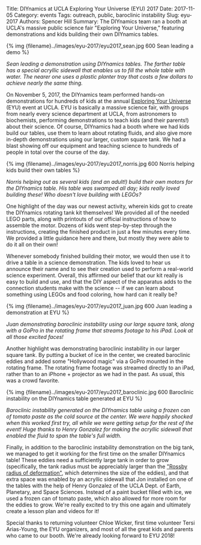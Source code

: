 Title:  DIYnamics at UCLA Exploring Your Universe (EYU) 2017
Date:   2017-11-05
Category: events
Tags: outreach, public, baroclinic instability
Slug: eyu-2017
Authors: Spencer Hill
Summary: The DIYnamics team ran a booth at UCLA's massive public science fair "Exploring Your Universe," featuring demonstrations and kids building their own DIYnamics tables.

{% img {filename}../images/eyu-2017/eyu2017_sean.jpg 600 Sean leading a demo %}

_Sean leading a demonstration using DIYnamics tables.  The farther
table has a special acryllic sidewall that enables us to fill the
whole table with water.  The nearer one uses a plastic planter tray
that costs a few dollars to achieve nearly the same thing._

On November 5, 2017, the DIYnamics team performed hands-on
demonstrations for hundreds of kids at the annual [Exploring Your
Universe](https://www.exploringyouruniverse.org/) (EYU) event at UCLA.
EYU is basically a massive science fair, with groups from nearly every
science department at UCLA, from astronomers to biochemists,
performing demonstrations to teach kids (and their parents!) about
their science.  Of course, DIYnamics had a booth where we had kids
build our tables, use them to learn about rotating fluids, and also
give more in-depth demonstrations using our larger, custom square
tank.  We had a blast showing off our equipment and teaching science
to hundreds of people in total over the course of the day.

{% img {filename}../images/eyu-2017/eyu2017_norris.jpg 600 Norris helping kids build their own tables %}

 _Norris helping out as several kids (and an adult!) build their own
motors for the DIYnamics table.  His table was swamped all day; kids
really loved building these!  Who doesn't love building with LEGOs?_

One highlight of the day was our newest activity, wherein kids got to
create the DIYnamics rotating tank kit themselves!  We provided all of
the needed LEGO parts, along with printouts of our official
instructions of how to assemble the motor.  Dozens of kids went
step-by-step through the instructions, creating the finished product
in just a few minutes every time.  We provided a little guidance here
and there, but mostly they were able to do it all on their own!

Whenever somebody finished building their motor, we would then use it
to drive a table in a science demonstration.  The kids loved to hear
us announce their name and to see their creation used to perform a
real-world science experiment.  Overall, this affirmed our belief that
our kit really is easy to build and use, and that the DIY aspect of
the apparatus adds to the connection students make with the science --
if we can learn about something using LEGOs and food coloring, how
hard can it really be?

{% img {filename}../images/eyu-2017/eyu2017_juan.jpg 600 Juan leading a demonstration at EYU %}

_Juan demonstrating baroclinic instability using our large square
tank, along with a GoPro in the rotating frame that streams footage to
his iPad.  Look at all those excited faces!_

Another highlight was demonstrating baroclinic instability in our
larger square tank.  By putting a bucket of ice in the center, we
created baroclinic eddies and added some "Hollywood magic" via a GoPro
mounted in the rotating frame.  The rotating frame footage was
streamed directly to an iPad, rather than to an iPhone + projector as
we had in the past.  As usual, this was a crowd favorite.

{% img {filename}../images/eyu-2017/eyu2017_baroclinic.jpg 600 Baroclinic instability on the DIYnamics table generated at EYU %}

_Baroclinic instability generated on the DIYnamics table using a
frozen can of tomato paste as the cold source at the center.  We were
happily shocked when this worked first try, all while we were getting
setup for the rest of the event!  Huge thanks to Henry Gonzalez for
making the acryllic sidewall that enabled the fluid to span the
table's full width._

Finally, in addition to the baroclinic instability demonstration on
the big tank, we managed to get it working for the first time on the
smaller DIYnamics table!  These eddies need a sufficiently large tank
in order to grow (specifically, the tank radius must be appreciably
larger than the ["Rossby radius of
deformation"](https://en.wikipedia.org/wiki/Rossby_radius_of_deformation),
which determines the size of the eddies), and that extra space was
enabled by an acryllic sidewall that Jon installed on one of the
tables with the help of Henry Gonzalez of the UCLA Dept. of Earth,
Planetary, and Space Sciences.  Instead of a paint bucket filled with
ice, we used a frozen can of tomato paste, which also allowed for more
room for the eddies to grow.  We're really excited to try this one
again and ultimately create a lesson plan and videos for it!

Special thanks to returning volunteer Chloe Wicker, first time
volunteer Tersi Arias-Young, the EYU organizers, and most of all the
great kids and parents who came to our booth.  We're already looking
forward to EYU 2018!
